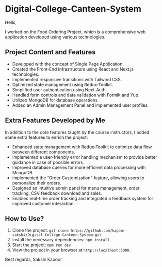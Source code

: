 # Digital-College-Canteen-System

Hello,

I worked on the Food Ordering Project, which is a comprehensive web application developed using various technologies.

## Project Content and Features

- Developed with the concept of Single Page Application.
- Created the Front-End infrastructure using React and Next.js technologies.
- Implemented responsive transitions with Tailwind CSS.
- Optimized state management using Redux-Toolkit.
- Simplified user authentication using Next-Auth.
- Handled form controls and data validation with Formik and Yup.
- Utilized MongoDB for database operations.
- Added an Admin Management Panel and implemented user profiles.

## Extra Features Developed by Me

In addition to the core features taught by the course instructors, I added some extra features to enrich the project:

- Enhanced state management with Redux-Toolkit to optimize data flow between different components.
- Implemented a user-friendly error handling mechanism to provide better guidance in case of possible errors.
- Improved database queries for more efficient data processing with MongoDB.
- Implemented the "Order Customization" feature, allowing users to personalize their orders.
- Designed an intuitive admin panel for menu management, order tracking, CSV feedback download and sales.
- Enabled real-time order tracking and integrated a feedback system for improved customer interaction.

## How to Use?

1. Clone the project: `git clone https://github.com/kapoor-sakshi/Digital-College-Canteen-System.git`
2. Install the necessary dependencies: `npm install`
3. Start the project: `npm run dev`
4. View the project in your browser at `http://localhost:3000`.


Best regards,
Sakshi Kapoor
